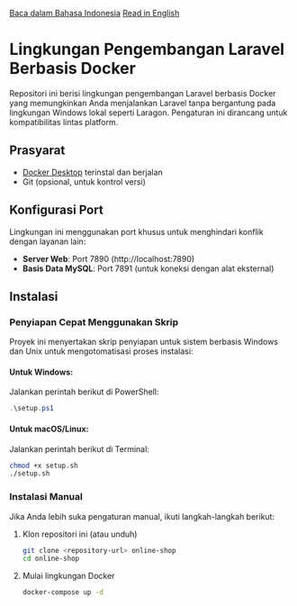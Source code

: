 [Baca dalam Bahasa Indonesia](README-ID.md) [Read in English](README.md)


# Lingkungan Pengembangan Laravel Berbasis Docker

Repositori ini berisi lingkungan pengembangan Laravel berbasis Docker yang memungkinkan Anda menjalankan Laravel tanpa bergantung pada lingkungan Windows lokal seperti Laragon. Pengaturan ini dirancang untuk kompatibilitas lintas platform.

## Prasyarat

- [Docker Desktop](https://www.docker.com/products/docker-desktop/) terinstal dan berjalan
- Git (opsional, untuk kontrol versi)

## Konfigurasi Port

Lingkungan ini menggunakan port khusus untuk menghindari konflik dengan layanan lain:

- **Server Web**: Port 7890 (http://localhost:7890)
- **Basis Data MySQL**: Port 7891 (untuk koneksi dengan alat eksternal)

## Instalasi

### Penyiapan Cepat Menggunakan Skrip

Proyek ini menyertakan skrip penyiapan untuk sistem berbasis Windows dan Unix untuk mengotomatisasi proses instalasi:

#### Untuk Windows:
Jalankan perintah berikut di PowerShell:

```powershell
.\setup.ps1
```

#### Untuk macOS/Linux:
Jalankan perintah berikut di Terminal:

```bash
chmod +x setup.sh
./setup.sh
```

### Instalasi Manual

Jika Anda lebih suka pengaturan manual, ikuti langkah-langkah berikut:
1. Klon repositori ini (atau unduh)
   ```bash
   git clone <repository-url> online-shop
   cd online-shop
   ```
2. Mulai lingkungan Docker
   ```bash
   docker-compose up -d
   ```